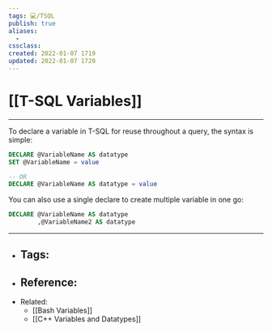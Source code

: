 ```yaml
---
tags: 💻️/TSQL 
publish: true
aliases:
  - 
cssclass: 
created: 2022-01-07 1719
updated: 2022-01-07 1720
---
```


# [[T-SQL Variables]]

---

To declare a variable in T-SQL for reuse throughout a query, the syntax is simple:

```sql
DECLARE @VariableName AS datatype
SET @VariableName = value

-- OR
DECLARE @VariableName AS datatype = value
```

You can also use a single declare to create multiple variable in one go:

```sql
DECLARE @VariableName AS datatype
		,@VariableName2 AS datatype
```

---

- Tags: 
	- 
- Reference:
	- 
- Related:
	- [[Bash Variables]]
	- [[C++ Variables and Datatypes]]
